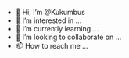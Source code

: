 - 👋 Hi, I’m @Kukumbus
- 👀 I’m interested in ...
- 🌱 I’m currently learning ...
- 💞️ I’m looking to collaborate on ...
- 📫 How to reach me ...

<!---
Kukumbus/Kukumbus is a ✨ special ✨ repository because its `README.md` (this file) appears on your GitHub profile.
You can click the Preview link to take a look at your changes.
--->
